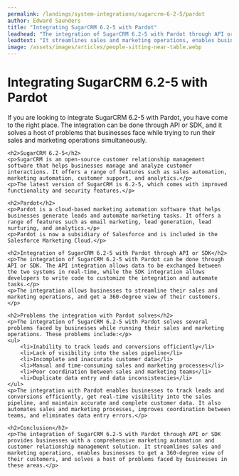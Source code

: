 ```yaml
---
permalink: /landings/system-integrations/sugarcrm-6-2-5/pardot
author: Edward Saunders
title: "Integrating SugarCRM 6.2-5 with Pardot"
leadhead: "The integration of SugarCRM 6.2-5 with Pardot through API or SDK provides businesses with a comprehensive marketing automation and customer relationship management solution"
leadtext: "It streamlines sales and marketing operations, enables businesses to get a 360-degree view of their customers, and solves a host of problems faced by businesses in these areas."
image: /assets/images/articles/people-sitting-near-table.webp
---
```

<div class="arttext">    <h1>Integrating SugarCRM 6.2-5 with Pardot</h1>
    <p>If you are looking to integrate SugarCRM 6.2-5 with Pardot, you have come to the right place. The integration can be done through API or SDK, and it solves a host of problems that businesses face while trying to run their sales and marketing operations simultaneously.</p>
    
    <h2>SugarCRM 6.2-5</h2>
    <p>SugarCRM is an open-source customer relationship management software that helps businesses manage and analyze customer interactions. It offers a range of features such as sales automation, marketing automation, customer support, and analytics.</p>
    <p>The latest version of SugarCRM is 6.2-5, which comes with improved functionality and security features.</p>
    
    <h2>Pardot</h2>
    <p>Pardot is a cloud-based marketing automation software that helps businesses generate leads and automate marketing tasks. It offers a range of features such as email marketing, lead generation, lead nurturing, and analytics.</p>
    <p>Pardot is now a subsidiary of Salesforce and is included in the Salesforce Marketing Cloud.</p>
    
    <h2>Integration of SugarCRM 6.2-5 with Pardot through API or SDK</h2>
    <p>The integration of SugarCRM 6.2-5 with Pardot can be done through API or SDK. The API integration allows data to be exchanged between the two systems in real-time, while the SDK integration allows developers to write code to customize the integration and automate tasks.</p>
    <p>The integration allows businesses to streamline their sales and marketing operations, and get a 360-degree view of their customers.</p>
    
    <h2>Problems the integration with Pardot solves</h2>
    <p>The integration of SugarCRM 6.2-5 with Pardot solves several problems faced by businesses while running their sales and marketing operations. These problems include:</p>
    <ul>
        <li>Inability to track leads and conversions efficiently</li>
        <li>Lack of visibility into the sales pipeline</li>
        <li>Incomplete and inaccurate customer data</li>
        <li>Manual and time-consuming sales and marketing processes</li>
        <li>Poor coordination between sales and marketing teams</li>
        <li>Duplicate data entry and data inconsistencies</li>
    </ul>
    <p>The integration with Pardot enables businesses to track leads and conversions efficiently, get real-time visibility into the sales pipeline, and maintain accurate and complete customer data. It also automates sales and marketing processes, improves coordination between teams, and eliminates data entry errors.</p>
    
    <h2>Conclusion</h2>
    <p>The integration of SugarCRM 6.2-5 with Pardot through API or SDK provides businesses with a comprehensive marketing automation and customer relationship management solution. It streamlines sales and marketing operations, enables businesses to get a 360-degree view of their customers, and solves a host of problems faced by businesses in these areas.</p>
</div>